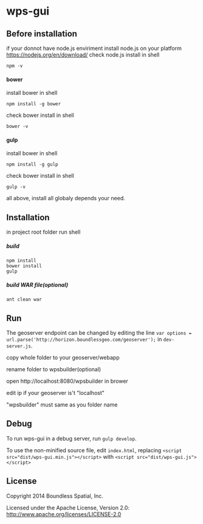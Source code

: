# wps-gui

## Before installation
if your donnot have node.js enviriment
install node.js on your platform https://nodejs.org/en/download/
check node.js install in shell 
```
npm -v
```
#### bower
install bower in shell
```
npm install -g bower
```
check bower install in shell
```
bower -v
```
#### gulp
install bower in shell
```
npm install -g gulp
```
check bower install in shell
```
gulp -v
```

all above, install all globaly depends your need.

## Installation
in project root folder run shell  
##### build
    npm install
    bower install
    gulp

##### build WAR file(optional)

    ant clean war

## Run
The geoserver endpoint can be changed by editing the line `var options = url.parse('http://horizon.boundlessgeo.com/geoserver');` in `dev-server.js`.

copy whole folder to your geoserver/webapp

rename folder to wpsbuilder(optional)

open http://localhost:8080/wpsbuilder in brower 

edit ip if your geoserver is't "localhost"

"wpsbuilder" must same as you folder name

## Debug

To run wps-gui in a debug server, run `gulp develop`.

To use the non-minified source file, edit `index.html`, replacing `<script src="dist/wps-gui.min.js"></script>` with `<script src="dist/wps-gui.js"></script>`

## License

Copyright 2014 Boundless Spatial, Inc.

Licensed under the Apache License, Version 2.0: http://www.apache.org/licenses/LICENSE-2.0
